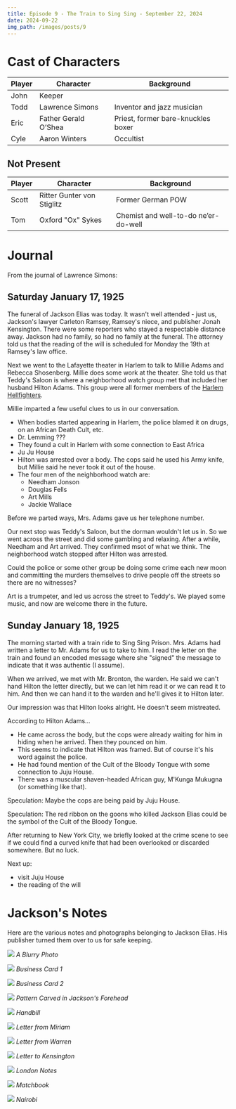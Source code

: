 ```yaml
---
title: Episode 9 - The Train to Sing Sing - September 22, 2024
date: 2024-09-22
img_path: /images/posts/9
---
```


# Cast of Characters

| Player | Character | Background                                  |
|--------|-----------|----------------------------------------------|
| John   | Keeper    |
| Todd   | Lawrence Simons | Inventor and jazz musician |
| Eric   | Father Gerald O’Shea | Priest, former bare-knuckles boxer |
| Cyle   | Aaron Winters | Occultist |


## Not Present

| Player | Character | Background                                  |
|--------|-----------|----------------------------------------------|
| Scott  | Ritter Gunter von Stiglitz | Former German POW |
| Tom    | Oxford "Ox" Sykes | Chemist and well-to-do ne’er-do-well |



# Journal

From the journal of Lawrence Simons:

## Saturday January 17, 1925

The funeral of Jackson Elias was today. It wasn't well attended - just us, Jackson's lawyer Carleton Ramsey, Ramsey's niece, and publisher Jonah Kensington. There were some reporters who stayed a respectable distance away. Jackson had no family, so had no family at the funeral. The attorney told us that the reading of the will is scheduled for Monday the 19th at Ramsey's law office.

Next we went to the Lafayette theater in Harlem to talk to Millie Adams and Rebecca Shosenberg. Millie does some work at the theater. She told us that Teddy's Saloon is where a neighborhood watch group met that included her husband Hilton Adams. This group were all former members of the [Harlem Hellfighters](https://www.britannica.com/topic/Harlem-Hellfighters).

Millie imparted a few useful clues to us in our conversation.

* When bodies started appearing in Harlem, the police blamed it on drugs, on an African Death Cult, etc.
* Dr. Lemming ???
* They found a cult in Harlem with some connection to East Africa
* Ju Ju House
* Hilton was arrested over a body. The cops said he used his Army knife, but Millie said he never took it out of the house.
* The four men of the neighborhood watch are:
	* Needham Jonson
	* Douglas Fells
	* Art Mills
	* Jackie Wallace

Before we parted ways, Mrs. Adams gave us her telephone number.

Our next stop was Teddy's Saloon, but the dorman wouldn't let us in. So we went across the street and did some gambling and relaxing. After a while, Needham and Art arrived. They confirmed msot of what we think. The neighborhood watch stopped after Hilton was arrested.

Could the police or some other group be doing some crime each new moon and committing the murders themselves to drive people off the streets so there are no witnesses?

Art is a trumpeter, and led us across the street to Teddy's. We played some music, and now are welcome there in the future.


## Sunday January 18, 1925

The morning started with a train ride to Sing Sing Prison. Mrs. Adams had written a letter to Mr. Adams for us to take to him. I read the letter on the train and found an encoded message where she "signed" the message to indicate that it was authentic (I assume).

When we arrived, we met with Mr. Bronton, the warden. He said we can't hand Hilton the letter directly, but we can let him read it or we can read it to him. And then we can hand it to the warden and he'll gives it to Hilton later.

Our impression was that Hilton looks alright. He doesn't seem mistreated.

According to Hilton Adams...

* He came across the body, but the cops were already waiting for him in hiding when he arrived. Then they pounced on him.
* This seems to indicate that Hilton was framed. But of course it's his word against the police.
* He had found mention of the Cult of the Bloody Tongue with some connection to Juju House.
* There was a muscular shaven-headed African guy, M'Kunga Mukugna (or something like that).

Speculation: Maybe the cops are being paid by Juju House.

Speculation: The red ribbon on the goons who killed Jackson Elias could be the symbol of the Cult of the Bloody Tongue.

After returning to New York City, we briefly looked at the crime scene to see if we could find a curved knife that had been overlooked or discarded somewhere. But no luck. 

Next up:

* visit Juju House
* the reading of the will


# Jackson's Notes

Here are the various notes and photographs belonging to Jackson Elias. His publisher turned them over to us for safe keeping.

![](blurry.png)
_A Blurry Photo_

![](card1.png)
_Business Card 1_

![](card2.png)
_Business Card 2_

![](carving.png)
_Pattern Carved in Jackson's Forehead_

![](handbill.png)
_Handbill_

![](letter-from-miriam.png)
_Letter from Miriam_

![](letter-from-warren.png)
_Letter from Warren_

![](letter-to-kensington.png)
_Letter to Kensington_

![](london-notes.png)
_London Notes_

![](matchbook.png)
_Matchbook_

![](nairobi.png)
_Nairobi_



